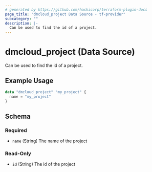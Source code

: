 ```yaml
---
# generated by https://github.com/hashicorp/terraform-plugin-docs
page_title: "dmcloud_project Data Source - tf-provider"
subcategory: ""
description: |-
  Can be used to find the id of a project.
---
```


# dmcloud_project (Data Source)

Can be used to find the id of a project.

## Example Usage

```terraform
data "dmcloud_project" "my_project" {
  name = "my_project"
}
```

<!-- schema generated by tfplugindocs -->
## Schema

### Required

- `name` (String) The name of the project

### Read-Only

- `id` (String) The id of the project


